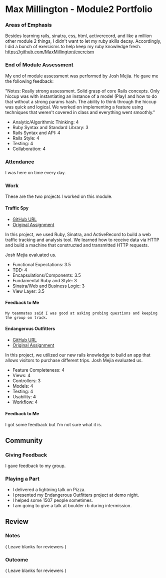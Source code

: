 # Max Millington - Module2 Portfolio

### Areas of Emphasis

Besides learning rails, sinatra, css, html, activerecord, and like a million other module 2 things, 
I didn't want to let my ruby skills decay. Accordingly, I did a bunch of exercisms to help keep my ruby
knowledge fresh. https://github.com/MaxMillington/exercism 

### End of Module Assessment

My end of module assessment was performed by Josh Mejia. He gave me the following feedback: 

"Notes: Really strong assessment. 
Solid grasp of core Rails concepts. 
Only hiccup was with instantiating an instance of a model (Play) and how to do that without a strong params hash.
The ability to think through the hiccup was quick and logical.
We worked on implementing a feature using techniques that weren't covered in class and everything went smoothly."

* Analytic/Algorithmic Thinking: 4
* Ruby Syntax and Standard Library: 3
* Rails Syntax and API: 4
* Rails Style: 4
* Testing: 4
* Collaboration: 4

### Attendance

I was here on time every day. 

### Work

These are the two projects I worked on this module.

#### Traffic Spy

* [GitHub URL](https://github.com/Drew242/traffic-spy-skeleton)
* [Original Assignment](http://tutorials.jumpstartlab.com/projects/traffic_spy.html)

In this project, we used Ruby, Sinatra, and ActiveRecord to build a web traffic tracking and analysis tool.
 We learned how to receive data via HTTP and build a machine that constructed and transmitted HTTP requests.

Josh Mejia evaluated us.

* Functional Expectations: 3.5
* TDD: 4
* Encapsulations/Components: 3.5
* Fundamental Ruby and Style: 3
* Sinatra/Web and Business Logic: 3
* View Layer: 3.5

        
#### Feedback to Me

    My teammates said I was good at asking probing questions and keeping the group on track.

#### Endangerous Outfitters

* [GitHub URL](https://github.com/Alex-Tideman/endangerous_outfitters)
* [Original Assignment](https://github.com/turingschool/curriculum/blob/master/source/projects/little_shop.markdown)

In this project, we utilized our new rails knowledge to build an app that allows visitors to purchase different trips.
Josh Mejia evaluated us. 

* Feature Completeness: 4
* Views: 4
* Controllers: 3
* Models: 4
* Testing: 4
* Usability: 4 
* Workflow: 4

#### Feedback to Me

I got some feedback but I'm not sure what it is.

## Community

### Giving Feedback

 I gave feedback to my group. 

### Playing a Part

* I delivered a lightning talk on Pizza.
* I presented my Endangerous Outfitters project at demo night.
* I helped some 1507 people sometimes.
* I am going to give a talk at boulder rb during intermission.

## Review

### Notes

( Leave blanks for reviewers )

### Outcome

( Leave blanks for reviewers )
